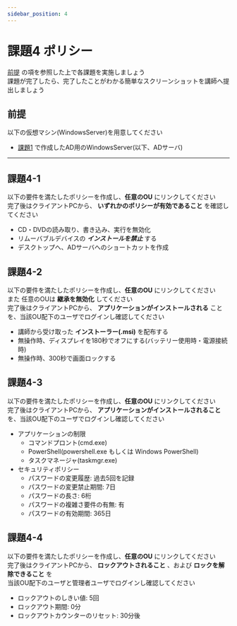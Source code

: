 ```yaml
---
sidebar_position: 4
---
```


# 課題4 ポリシー

[前提](#前提) の項を参照した上で各課題を実施しましょう  
課題が完了したら、完了したことがわかる簡単なスクリーンショットを講師へ提出しましょう  

## 前提
以下の仮想マシン(WindowsServer)を用意してください  

- [課題1](../page1) で作成したAD用のWindowsServer(以下、ADサーバ)

-----

## 課題4-1
以下の要件を満たしたポリシーを作成し、**任意のOU** にリンクしてください  
完了後はクライアントPCから、 **いずれかのポリシーが有効であること** を確認してください

- CD・DVDの読み取り、書き込み、実行を無効化
- リムーバブルデバイスの ***インストールを禁止*** する
- デスクトップへ、ADサーバへのショートカットを作成

## 課題4-2
以下の要件を満たしたポリシーを作成し、**任意のOU** にリンクしてください  
また 任意のOUは **継承を無効化** してください  
完了後はクライアントPCから、 **アプリケーションがインストールされる** ことを、当該OU配下のユーザでログインし確認してください  

- 講師から受け取った **インストーラー(.msi)** を配布する
- 無操作時、ディスプレイを180秒でオフにする(バッテリー使用時・電源接続時)
- 無操作時、300秒で画面ロックする

## 課題4-3
以下の要件を満たしたポリシーを作成し、**任意のOU** にリンクしてください  
完了後はクライアントPCから、 **アプリケーションがインストールされること** を、当該OU配下のユーザでログインし確認してください  

- アプリケーションの制限
    - コマンドプロント(cmd.exe)
    - PowerShell(powershell.exe もしくは Windows PowerShell)
    - タスクマネージャ(taskmgr.exe)
- セキュリティポリシー
    - パスワードの変更履歴: 過去5回を記録
    - パスワードの変更禁止期間: 7日
    - パスワードの長さ: 6桁
    - パスワードの複雑さ要件の有無: 有
    - パスワードの有効期間: 365日

## 課題4-4
以下の要件を満たしたポリシーを作成し、**任意のOU** にリンクしてください  
完了後はクライアントPCから、 **ロックアウトされること** 、および **ロックを解除できること** を  
当該OU配下のユーザと管理者ユーザでログインし確認してください  

- ロックアウトのしきい値: 5回
- ロックアウト期間: 0分
- ロックアウトカウンターのリセット: 30分後

<!-- ## 課題4-5
ADサーバへ以下のファイアウォールを設定してください  -->
